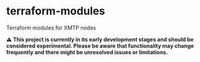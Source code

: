 # terraform-modules

Terraform modules for XMTP nodes

**⚠️ This project is currently in its early development stages and should be considered experimental. Please be aware that functionality may change frequently and there might be unresolved issues or limitations.**
